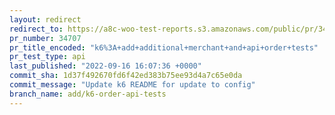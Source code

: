 ```yaml
---
layout: redirect
redirect_to: https://a8c-woo-test-reports.s3.amazonaws.com/public/pr/34707/api/index.html
pr_number: 34707
pr_title_encoded: "k6%3A+add+additional+merchant+and+api+order+tests"
pr_test_type: api
last_published: "2022-09-16 16:07:36 +0000"
commit_sha: 1d37f492670fd6f42ed383b75ee93d4a7c65e0da
commit_message: "Update k6 README for update to config"
branch_name: add/k6-order-api-tests
---
```

